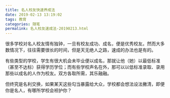 ```yaml
---
title: 名人校友快速养成法
date: 2019-02-13 13:19:02
tags: 教育
categories: 随笔
permalink: 名人校友速成法-20190213.html
---
```


很多学校对名人校友情有独钟，一旦有校友成功、成名，便是优秀校友。然而大多数情况下，往往需要很长的时间，但是天无绝人之路，速成的办法也是有的。 

有些类型的学校，学生有很大机会未毕业便以成名，那就让他（她）以最低标准（甚至不达标）获得学历学位；而有些学校声名在外，那可以以低标准录取、录用那些以成名的人作为校友。双方各取所需，其乐融融。 

但终究是名利交换，如果某天这些勾当暴露给大众，学校都会想法设法撇清，即便你是名人，有哪所学校会袒护你？